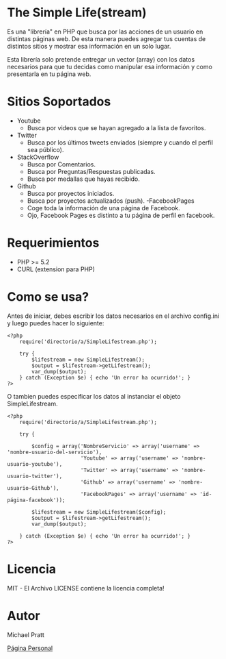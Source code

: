 The Simple Life(stream)
=======================
Es una "librería" en PHP que busca por las acciones de un usuario en distintas páginas web.
De esta manera puedes agregar tus cuentas de distintos sitios y mostrar esa información en un solo lugar.

Esta librería solo pretende entregar un vector (array) con los datos necesarios para que tu decidas como manipular
esa información y como presentarla en tu página web.

Sitios Soportados
=================
- Youtube
    - Busca por videos que se hayan agregado a la lista de favoritos.
- Twitter
    - Busca por los últimos tweets enviados (siempre y cuando el perfil sea público).
- StackOverflow
    - Busca por Comentarios.
    - Busca por Preguntas/Respuestas publicadas.
    - Busca por medallas que hayas recibido.
- Github
    - Busca por proyectos iniciados.
    - Busca por proyectos actualizados (push).
-FacebookPages
    - Coge toda la información de una página de Facebook.
    - Ojo, Facebook Pages es distinto a tu página de perfil en facebook.

Requerimientos
==============
- PHP >= 5.2
- CURL (extension para PHP)

Como se usa?
============
Antes de iniciar, debes escribir los datos necesarios en el archivo config.ini y luego puedes hacer lo siguiente:

    <?php
        require('directorio/a/SimpleLifestream.php');

        try {
            $lifestream = new SimpleLifestream();
            $output = $lifestream->getLifestream();
            var_dump($output);
        } catch (Exception $e) { echo 'Un error ha ocurrido!'; }
    ?>

O tambien puedes especificar los datos al instanciar el objeto SimpleLifestream.

    <?php
        require('directorio/a/SimpleLifestream.php');

        try {

            $config = array('NombreServicio' => array('username' => 'nombre-usuario-del-servicio'),
                            'Youtube' => array('username' => 'nombre-usuario-youtube'),
                            'Twitter' => array('username' => 'nombre-usuario-twitter'),
                            'Github' => array('username' => 'nombre-usuario-Github'),
                            'FacebookPages' => array('username' => 'id-página-facebook'));

            $lifestream = new SimpleLifestream($config);
            $output = $lifestream->getLifestream();
            var_dump($output);

        } catch (Exception $e) { echo 'Un error ha ocurrido!'; }
    ?>

Licencia
========
MIT - El Archivo LICENSE contiene la licencia completa!

Autor
=====
Michael Pratt

[Página Personal](http://www.michael-pratt.com)